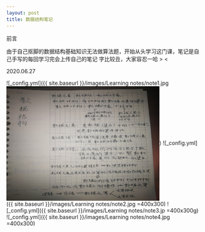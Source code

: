 ```yaml
---
layout: post
title: 数据结构笔记
---
```


前言

由于自己抠脚的数据结构基础知识无法做算法题，开始从头学习这门课，笔记是自己手写的每回学习完会上传自己的笔记
字比较丑，大家容忍一哈 > <

2020.06.27

![_config.yml]({{ site.baseurl }}/images/Learning notes/note1.jpg <img src="/images/Learning notes/note1.jpg" width = "400" height = "300" alt="note1.jpg" align=center />)
![_config.yml]({{ site.baseurl }}/images/Learning notes/note2.jpg =400x300)
![_config.yml]({{ site.baseurl }}/images/Learning notes/note3.jp =400x300g)
![_config.yml]({{ site.baseurl }}/images/Learning notes/note4.jpg =400x300)

